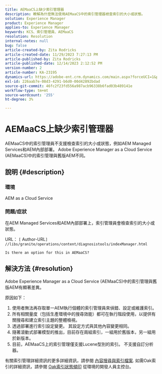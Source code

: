 ```yaml
---
title: AEMaaCS上缺少索引管理器
description: 瞭解為什麼無法使用AEMaaCS中的索引管理器檢查索引的大小或狀態。
solution: Experience Manager
product: Experience Manager
applies-to: Experience Manager
keywords: KCS、索引管理員、AEMaaCS
resolution: Resolution
internal-notes: null
bug: false
article-created-by: Zita Rodricks
article-created-date: 11/29/2023 7:27:13 PM
article-published-by: Zita Rodricks
article-published-date: 12/14/2023 2:12:52 PM
version-number: 2
article-number: KA-23195
dynamics-url: https://adobe-ent.crm.dynamics.com/main.aspx?forceUCI=1&pagetype=entityrecord&etn=knowledgearticle&id=ada44648-ed8e-ee11-8179-6045bd006793
exl-id: 226aab7e-08d3-4291-b6d0-00d42892bdad
source-git-commit: 46fc2f23fd556a987acb96338b6fad03b489141e
workflow-type: tm+mt
source-wordcount: '255'
ht-degree: 3%

---
```


# AEMaaCS上缺少索引管理器


AEMaaCS中的索引管理員不支援檢查索引的大小或狀態，例如AEM Managed Services和AEM內部部署。 Adobe Experience Manager as a Cloud Service (AEMaaCS)中的索引管理與舊版AEM不同。

## 說明 {#description}


### 環境

AEM as a Cloud Service

### 問題/症狀

在AEM Managed Services和AEM內部部署上，索引管理員會檢查索引的大小或狀態。

URL： `[` Author-URL`]` `//libs/granite/operations/content/diagnosistools/indexManager.html`

`Is there an option for this in AEMaaCS?`




## 解決方法 {#resolution}


Adobe Experience Manager as a Cloud Service (AEMaaCS)中的索引管理與舊版AEM有顯著差異。

原因如下：

1. 使用者無法再存取單一AEM執行個體的索引管理員來偵錯、設定或維護索引。
2. 所有相關量度（包括生產環境中的搜尋效能）都可在執行階段使用，以提供有關搜尋和建立索引主題的整體檢視。
3. 透過部署進行索引設定變更。 其設定方式與其他內容變更相同。
4. 隨著滾動式部署模型的推出，目前存在兩組索引，一組用於舊版本，另一組用於新版本。
5. 目前，AEMaaCS上的索引管理僅支援Lucene型別的索引。 不支援自訂分析器。


有關索引管理詳細資訊的更多詳細資訊，請參閱 [內容搜尋與索引檔案](https://experienceleague.adobe.com/docs/experience-manager-cloud-service/content/operations/indexing.html?lang=zh-Hant). 如需Oak索引的詳細資訊，請參閱 [Oak索引狀態傾印](https://experienceleague.adobe.com/docs/experience-manager-learn/cloud-service/debugging/debugging-aem-as-a-cloud-service/developer-console.html?lang=en#oak-indexes) 從環境的開發人員主控台。
